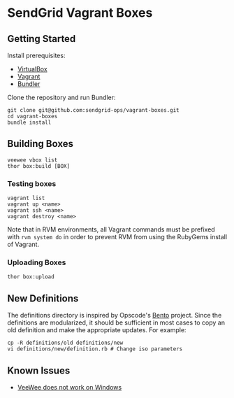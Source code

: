 # SendGrid Vagrant Boxes

## Getting Started

Install prerequisites:

* [VirtualBox](https://www.virtualbox.org/)
* [Vagrant](http://vagrantup.com/)
* [Bundler](http://gembundler.com/)

Clone the repository and run Bundler:

    git clone git@github.com:sendgrid-ops/vagrant-boxes.git
    cd vagrant-boxes
    bundle install

## Building Boxes

    veewee vbox list
    thor box:build [BOX]

### Testing boxes

    vagrant list
    vagrant up <name>
    vagrant ssh <name>
    vagrant destroy <name>

Note that in RVM environments, all Vagrant commands must be prefixed with `rvm
system do` in order to prevent RVM from using the RubyGems install of Vagrant.

### Uploading Boxes

    thor box:upload

## New Definitions

The definitions directory is inspired by Opscode's [Bento](https://github.com/opscode/bento)
project. Since the definitions are modularized, it should be sufficient in most
cases to copy an old definition and make the appropriate updates. For example:

    cp -R definitions/old definitions/new
    vi definitions/new/definition.rb # Change iso parameters

## Known Issues

* [VeeWee does not work on Windows](https://github.com/jedi4ever/veewee/issues/6)
